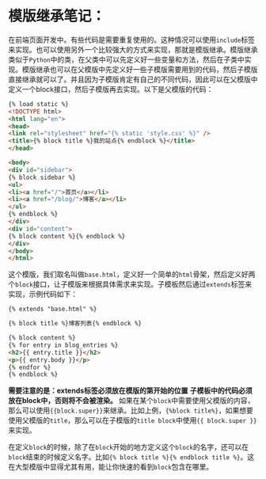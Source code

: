 # 模版继承笔记：

在前端页面开发中。有些代码是需要重复使用的。这种情况可以使用`include`标签来实现。也可以使用另外一个比较强大的方式来实现，那就是模版继承。模版继承类似于`Python`中的类，在父类中可以先定义好一些变量和方法，然后在子类中实现。模版继承也可以在父模版中先定义好一些子模版需要用到的代码，然后子模版直接继承就可以了。并且因为子模版肯定有自己的不同代码，因此可以在父模版中定义一个block接口，然后子模版再去实现。以下是父模版的代码：

```html
{% load static %}
<!DOCTYPE html>
<html lang="en">
<head>
<link rel="stylesheet" href="{% static 'style.css' %}" />
<title>{% block title %}我的站点{% endblock %}</title>
</head>

<body>
<div id="sidebar">
{% block sidebar %}
<ul>
<li><a href="/">首页</a></li>
<li><a href="/blog/">博客</a></li>
</ul>
{% endblock %}
</div>
<div id="content">
{% block content %}{% endblock %}
</div>
</body>
</html>
```

这个模版，我们取名叫做`base.html`，定义好一个简单的`html`骨架，然后定义好两个`block`接口，让子模版来根据具体需求来实现。子模板然后通过`extends`标签来实现，示例代码如下：

```html
{% extends "base.html" %}

{% block title %}博客列表{% endblock %}

{% block content %}
{% for entry in blog_entries %}
<h2>{{ entry.title }}</h2>
<p>{{ entry.body }}</p>
{% endfor %}
{% endblock %}
```

**需要注意的是：extends标签必须放在模版的第开始的位置**
**子模板中的代码必须放在block中，否则将不会被渲染。**
如果在某个`block`中需要使用父模版的内容，那么可以使用`{{block.super}}`来继承。比如上例，`{%block title%}`，如果想要使用父模版的`title`，那么可以在子模版的`title block`中使用`{{ block.super }}`来实现。

在定义`block`的时候，除了在`block`开始的地方定义这个`block`的名字，还可以在`block`结束的时候定义名字。比如`{% block title %}{% endblock title %}`。这在大型模版中显得尤其有用，能让你快速的看到`block`包含在哪里。